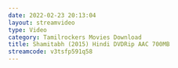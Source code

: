 ```yaml
---
date: 2022-02-23 20:13:04
layout: streamvideo
type: Video
category: Tamilrockers Movies Download
title: Shamitabh (2015) Hindi DVDRip AAC 700MB
streamcode: v3tsfp591q58
---
```


